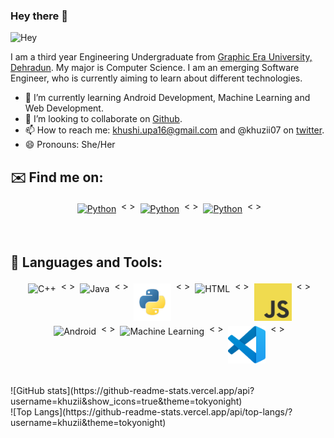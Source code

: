### Hey there 👋

![Hey](https://user-images.githubusercontent.com/106996372/227225445-45d034b9-c7dd-4536-aaf2-9db908cb0aee.gif)


I am a third year Engineering Undergraduate from [Graphic Era University, Dehradun](https://www.geu.ac.in/). My major is Computer Science. I am an emerging Software Engineer, who is currently aiming to learn about different technologies.


- 🌱 I’m currently learning Android Development, Machine Learning and Web Development.
- 👯 I’m looking to collaborate on [Github](https://www.github.com/).
- 📫 How to reach me: khushi.upa16@gmail.com and @khuzii07 on [twitter](https://www.twitter.com/).
- 😄 Pronouns: She/Her

## ✉️ Find me on:
<p align="center">
 <a href="https://www.linkedin.com/in/khushi-upadhyay-68bab81ba/" target="_blank" rel="noopener noreferrer"> <img src="https://cdn.jsdelivr.net/npm/simple-icons@v3/icons/linkedin.svg" alt="Python" height="60" style="vertical-align:top; margin:4px"></a> <&nbsp>
 <a href="mailto:khushi.upa16@gmail.com"> <img src="https://cdn.jsdelivr.net/npm/simple-icons@v3/icons/gmail.svg" alt="Python" height="60" style="vertical-align:top; margin:4px"></a> <&nbsp>
 <a href="https://twitter.com/khuzii07"> <img src="https://user-images.githubusercontent.com/106996372/227270288-19d28fef-344a-4f69-ab1f-ead3480aa6f9.png" alt="Python" height="60" style="vertical-align:top; margin:4px"></a> <&nbsp>
</p>

<br />

## 🧰 Languages and Tools:
<p align="center">
<img src="https://user-images.githubusercontent.com/106996372/227268214-7bb0d84a-4b05-4df6-8349-42efd9fcb3af.png" alt="C++" height="60" style="vertical-align:top; margin:4px"> <&nbsp>
<img src="https://user-images.githubusercontent.com/106996372/227270905-a8257e79-9b86-4428-a754-f2b0970fe5ba.png" alt="Java" height="60" style="vertical-align:top; margin:4px"> <&nbsp>
<img src="https://raw.githubusercontent.com/github/explore/80688e429a7d4ef2fca1e82350fe8e3517d3494d/topics/python/python.png" alt="Python" height="60" style="vertical-align:top; margin:4px"> <&nbsp>
 <img src="https://user-images.githubusercontent.com/106996372/227271287-290efa12-86ff-47c8-a980-5b48b173200c.png" alt="HTML" height="60" style="vertical-align:top; margin:4px"> <&nbsp>
<img src="https://raw.githubusercontent.com/github/explore/80688e429a7d4ef2fca1e82350fe8e3517d3494d/topics/javascript/javascript.png" alt="Javascript" height="60" style="vertical-align:top; margin:4px"> <&nbsp>
 <img src="https://user-images.githubusercontent.com/106996372/227271637-82db3653-9d83-462c-a4c4-7e8787563a5f.png" alt="Android" height="60" style="vertical-align:top; margin:4px"> <&nbsp>
 <img src="https://user-images.githubusercontent.com/106996372/227271975-75f3f9f8-fa07-492f-abea-64503beee7f5.png" alt="Machine Learning" height="60" style="vertical-align:top; margin:4px"> <&nbsp>
<img src="https://raw.githubusercontent.com/github/explore/80688e429a7d4ef2fca1e82350fe8e3517d3494d/topics/visual-studio-code/visual-studio-code.png" alt="VS Code" height="60" style="vertical-align:top; margin:4px"> <&nbsp>
</p>
<br/>
![GitHub stats](https://github-readme-stats.vercel.app/api?username=khuzii&show_icons=true&theme=tokyonight)
<br/>
![Top Langs](https://github-readme-stats.vercel.app/api/top-langs/?username=khuzii&theme=tokyonight)
